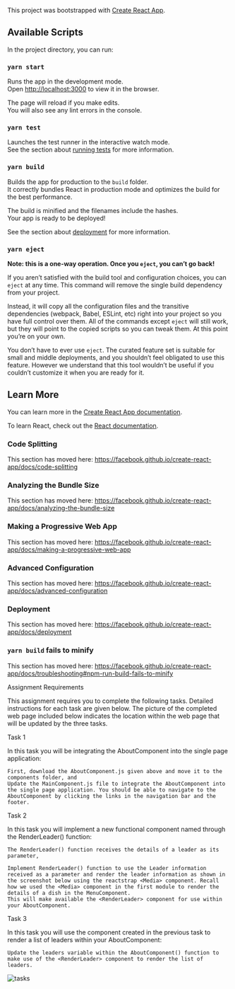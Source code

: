 This project was bootstrapped with [Create React App](https://github.com/facebook/create-react-app).

## Available Scripts

In the project directory, you can run:

### `yarn start`

Runs the app in the development mode.<br />
Open [http://localhost:3000](http://localhost:3000) to view it in the browser.

The page will reload if you make edits.<br />
You will also see any lint errors in the console.

### `yarn test`

Launches the test runner in the interactive watch mode.<br />
See the section about [running tests](https://facebook.github.io/create-react-app/docs/running-tests) for more information.

### `yarn build`

Builds the app for production to the `build` folder.<br />
It correctly bundles React in production mode and optimizes the build for the best performance.

The build is minified and the filenames include the hashes.<br />
Your app is ready to be deployed!

See the section about [deployment](https://facebook.github.io/create-react-app/docs/deployment) for more information.

### `yarn eject`

**Note: this is a one-way operation. Once you `eject`, you can’t go back!**

If you aren’t satisfied with the build tool and configuration choices, you can `eject` at any time. This command will remove the single build dependency from your project.

Instead, it will copy all the configuration files and the transitive dependencies (webpack, Babel, ESLint, etc) right into your project so you have full control over them. All of the commands except `eject` will still work, but they will point to the copied scripts so you can tweak them. At this point you’re on your own.

You don’t have to ever use `eject`. The curated feature set is suitable for small and middle deployments, and you shouldn’t feel obligated to use this feature. However we understand that this tool wouldn’t be useful if you couldn’t customize it when you are ready for it.

## Learn More

You can learn more in the [Create React App documentation](https://facebook.github.io/create-react-app/docs/getting-started).

To learn React, check out the [React documentation](https://reactjs.org/).

### Code Splitting

This section has moved here: https://facebook.github.io/create-react-app/docs/code-splitting

### Analyzing the Bundle Size

This section has moved here: https://facebook.github.io/create-react-app/docs/analyzing-the-bundle-size

### Making a Progressive Web App

This section has moved here: https://facebook.github.io/create-react-app/docs/making-a-progressive-web-app

### Advanced Configuration

This section has moved here: https://facebook.github.io/create-react-app/docs/advanced-configuration

### Deployment

This section has moved here: https://facebook.github.io/create-react-app/docs/deployment

### `yarn build` fails to minify

This section has moved here: https://facebook.github.io/create-react-app/docs/troubleshooting#npm-run-build-fails-to-minify

Assignment Requirements

This assignment requires you to complete the following tasks. Detailed instructions for each task are given below. The picture of the completed web page included below indicates the location within the web page that will be updated by the three tasks.

Task 1

In this task you will be integrating the AboutComponent into the single page application:

    First, download the AboutComponent.js given above and move it to the components folder, and
    Update the MainComponent.js file to integrate the AboutComponent into the single page application. You should be able to navigate to the AboutComponent by clicking the links in the navigation bar and the footer.

Task 2

In this task you will implement a new functional component named <RenderLeader> through the RenderLeader() function:

    The RenderLeader() function receives the details of a leader as its parameter,

    Implement RenderLeader() function to use the Leader information received as a parameter and render the leader information as shown in the screenshot below using the reactstrap <Media> component. Recall how we used the <Media> component in the first module to render the details of a dish in the MenuComponent.
    This will make available the <RenderLeader> component for use within your AboutComponent.

Task 3

In this task you will use the <RenderLeader> component created in the previous task to render a list of leaders within your AboutComponent:

    Update the leaders variable within the AboutComponent() function to make use of the <RenderLeader> component to render the list of leaders.
    
![tasks](https://d3c33hcgiwev3.cloudfront.net/imageAssetProxy.v1/W8pCMTs0EeidXxL-BXBIhA_149f11492bb865474266a93bb0285f90_Assignment2.png?expiry=1587859200000&hmac=6FCJK9iKx7qzNE9Nn_4n11IlGycEJi2ktw1Ku5Xi5Uo)
